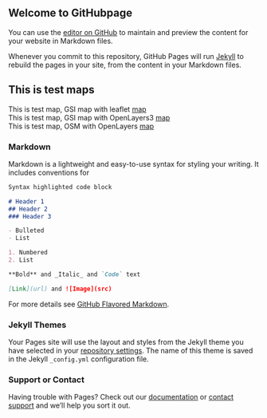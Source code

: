 ## Welcome to GitHubpage

You can use the [editor on GitHub](https://github.com/ubkw/ubkw.github.io/edit/master/index.md) to maintain and preview the content for your website in Markdown files.  

Whenever you commit to this repository, GitHub Pages will run [Jekyll](https://jekyllrb.com/) to rebuild the pages in your site, from the content in your Markdown files.

## This is test maps
This is test map, GSI map with leaflet [map](https://ubkw.github.io/map.html)  
This is test map, GSI map with OpenLayers3 [map](https://ubkw.github.io/map2.html)  
This is test map, OSM with OpenLayers [map](https://ubkw.github.io/map3.html)


### Markdown

Markdown is a lightweight and easy-to-use syntax for styling your writing. It includes conventions for

```markdown
Syntax highlighted code block

# Header 1
## Header 2
### Header 3

- Bulleted
- List

1. Numbered
2. List

**Bold** and _Italic_ and `Code` text

[Link](url) and ![Image](src)
```

For more details see [GitHub Flavored Markdown](https://guides.github.com/features/mastering-markdown/).

### Jekyll Themes

Your Pages site will use the layout and styles from the Jekyll theme you have selected in your [repository settings](https://github.com/ubkw/ubkw.github.io/settings). The name of this theme is saved in the Jekyll `_config.yml` configuration file.

### Support or Contact

Having trouble with Pages? Check out our [documentation](https://help.github.com/categories/github-pages-basics/) or [contact support](https://github.com/contact) and we’ll help you sort it out.
